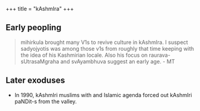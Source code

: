 +++
title = "kAshmIra"
+++

## Early peopling
> mihirkula brought many V1s to revive culture in kAshmIra. I suspect sadyojyotis was among those v1s from roughly that time keeping with the idea of his Kashmirian locale. Also his focus on raurava-sUtrasaMgraha and svAyambhuva suggest an early age. - MT

## Later exoduses
- In 1990, kAshmIri muslims with and Islamic agenda forced out kAshmIri paNDit-s from the valley.